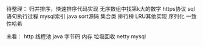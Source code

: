 待整理：
归并排序，快速排序代码实现
无序数组中找第k大的数字
https协议
sql语句执行过程
mysql索引
java sort源码
集合类
排行榜
LRU其他实现
序列化
一致性哈希

未看：
http
线程池
java 字节码 内存 垃圾回收
netty
mysql


